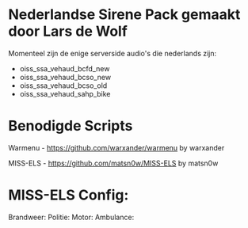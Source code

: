 # Nederlandse Sirene Pack gemaakt door Lars de Wolf

Momenteel zijn de enige serverside audio's die nederlands zijn:
 - oiss_ssa_vehaud_bcfd_new 
 - oiss_ssa_vehaud_bcso_new
 - oiss_ssa_vehaud_bcso_old
 - oiss_ssa_vehaud_sahp_bike

# Benodigde Scripts

Warmenu - https://github.com/warxander/warmenu by warxander

MISS-ELS - https://github.com/matsn0w/MISS-ELS by matsn0w

# MISS-ELS Config:

Brandweer:
	<SOUNDS>
			<MainHorn AllowUse="true" SoundBank="dlc_serversideaudio/oiss_ssa_vehaud_bcfd_new" AudioString="oiss_ssa_vehaud_bcfd_new_horn" SoundSet="oiss_ssa_vehaud_bcfd_new_soundset" />
			<NineMode AllowUse="false" />
			<SrnTone1 AllowUse="true" SoundBank="dlc_serversideaudio/oiss_ssa_vehaud_bcfd_new" AudioString="oiss_ssa_vehaud_bcfd_new_siren_adam" SoundSet="oiss_ssa_vehaud_bcfd_new_soundset" /> 
			<SrnTone2 AllowUse="true" SoundBank="dlc_serversideaudio/oiss_ssa_vehaud_bcfd_new" AudioString="oiss_ssa_vehaud_bcfd_new_siren_boy" SoundSet="oiss_ssa_vehaud_bcfd_new_soundset" />
			<SrnTone3 AllowUse="true" SoundBank="dlc_serversideaudio/oiss_ssa_vehaud_bcfd_new" AudioString="oiss_ssa_vehaud_bcfd_new_siren_charles" SoundSet="oiss_ssa_vehaud_bcfd_new_soundset" />
			<SrnTone4 AllowUse="true" SoundBank="dlc_serversideaudio/oiss_ssa_vehaud_bcfd_new" AudioString="oiss_ssa_vehaud_bcfd_new_siren_david" SoundSet="oiss_ssa_vehaud_bcfd_new_soundset" />
	</SOUNDS>
Politie:
	<SOUNDS>
			<MainHorn AllowUse="true" SoundBank="dlc_serversideaudio/oiss_ssa_vehaud_bcso_new" AudioString="OISS_SSA_VEHAUD_BCSO_NEW_HORN" SoundSet="OISS_SSA_VEHAUD_BCSO_NEW_SOUNDSET" />
			<NineMode AllowUse="false" />
			<SrnTone1 AllowUse="true" SoundBank="dlc_serversideaudio/oiss_ssa_vehaud_bcso_new" AudioString="oiss_ssa_vehaud_bcso_new_siren_adam" SoundSet="OISS_SSA_VEHAUD_BCSO_NEW_SOUNDSET" /> 
			<SrnTone2 AllowUse="true" SoundBank="dlc_serversideaudio/oiss_ssa_vehaud_bcso_new" AudioString="oiss_ssa_vehaud_bcso_new_siren_boy" SoundSet="OISS_SSA_VEHAUD_BCSO_NEW_SOUNDSET" />
			<SrnTone3 AllowUse="true" SoundBank="dlc_serversideaudio/oiss_ssa_vehaud_bcso_new" AudioString="oiss_ssa_vehaud_bcso_new_siren_charles" SoundSet="OISS_SSA_VEHAUD_BCSO_NEW_SOUNDSET" />
			<SrnTone4 AllowUse="true" SoundBank="dlc_serversideaudio/oiss_ssa_vehaud_bcso_new" AudioString="oiss_ssa_vehaud_bcso_new_siren_david" SoundSet="OISS_SSA_VEHAUD_BCSO_NEW_SOUNDSET" />
	</SOUNDS>
Motor:
	<SOUNDS>
			<MainHorn AllowUse="true" SoundBank="dlc_serversideaudio/oiss_ssa_vehaud_sahp_bike" AudioString="oiss_ssa_vehaud_sahp_bike_horn" SoundSet="oiss_ssa_vehaud_sahp_bike_soundset" />
			<NineMode AllowUse="false" />
			<SrnTone1 AllowUse="true" SoundBank="dlc_serversideaudio/oiss_ssa_vehaud_sahp_bike" AudioString="oiss_ssa_vehaud_sahp_bike_siren_adam" SoundSet="oiss_ssa_vehaud_sahp_bike_soundset" /> 
			<SrnTone2 AllowUse="true" SoundBank="dlc_serversideaudio/oiss_ssa_vehaud_sahp_bike" AudioString="oiss_ssa_vehaud_sahp_bike_siren_boy" SoundSet="oiss_ssa_vehaud_sahp_bike_soundset" />
			<SrnTone3 AllowUse="true" SoundBank="dlc_serversideaudio/oiss_ssa_vehaud_sahp_bike" AudioString="oiss_ssa_vehaud_sahp_bike_siren_charles" SoundSet="oiss_ssa_vehaud_sahp_bike_soundset" />
			<SrnTone4 AllowUse="true" SoundBank="dlc_serversideaudio/oiss_ssa_vehaud_sahp_bike" AudioString="oiss_ssa_vehaud_sahp_bike_siren_david" SoundSet="oiss_ssa_vehaud_sahp_bike_soundset" />
	</SOUNDS>
Ambulance:
	<SOUNDS>
			<MainHorn AllowUse="true" SoundBank="dlc_serversideaudio/oiss_ssa_vehaud_bcso_old" AudioString="oiss_ssa_vehaud_bcso_old_horn" SoundSet="oiss_ssa_vehaud_bcso_old_soundset" />
			<NineMode AllowUse="false" />
			<SrnTone1 AllowUse="true" SoundBank="dlc_serversideaudio/oiss_ssa_vehaud_bcso_old" AudioString="oiss_ssa_vehaud_bcso_old_siren_adam" SoundSet="oiss_ssa_vehaud_bcso_old_soundset" /> 
			<SrnTone2 AllowUse="true" SoundBank="dlc_serversideaudio/oiss_ssa_vehaud_bcso_old" AudioString="oiss_ssa_vehaud_bcso_old_siren_boy" SoundSet="oiss_ssa_vehaud_bcso_old_soundset" />
			<SrnTone3 AllowUse="true" SoundBank="dlc_serversideaudio/oiss_ssa_vehaud_bcso_old" AudioString="oiss_ssa_vehaud_bcso_old_siren_charles" SoundSet="oiss_ssa_vehaud_bcso_old_soundset" />
			<SrnTone4 AllowUse="true" SoundBank="dlc_serversideaudio/oiss_ssa_vehaud_bcso_old" AudioString="oiss_ssa_vehaud_bcso_old_siren_david" SoundSet="oiss_ssa_vehaud_bcso_old_soundset" />
	</SOUNDS>


